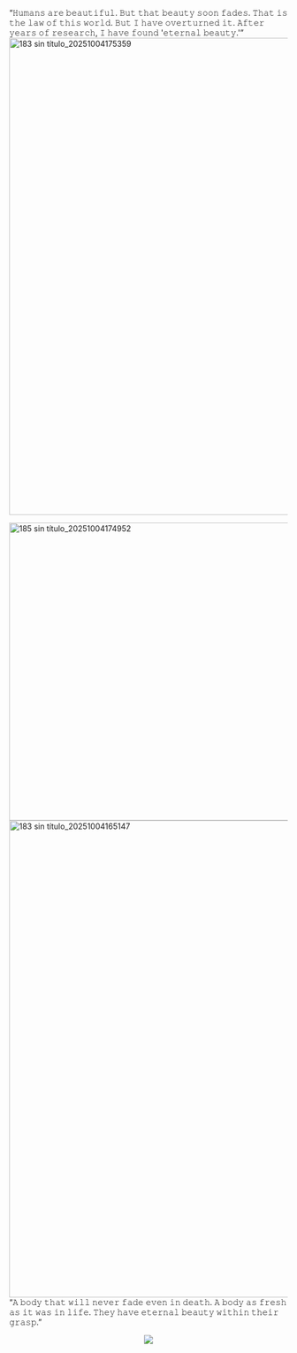 “𝙷𝚞𝚖𝚊𝚗𝚜 𝚊𝚛𝚎 𝚋𝚎𝚊𝚞𝚝𝚒𝚏𝚞𝚕. 𝙱𝚞𝚝 𝚝𝚑𝚊𝚝 𝚋𝚎𝚊𝚞𝚝𝚢 𝚜𝚘𝚘𝚗 𝚏𝚊𝚍𝚎𝚜. 𝚃𝚑𝚊𝚝 𝚒𝚜 𝚝𝚑𝚎 𝚕𝚊𝚠 𝚘𝚏 𝚝𝚑𝚒𝚜 𝚠𝚘𝚛𝚕𝚍. 𝙱𝚞𝚝 𝙸 𝚑𝚊𝚟𝚎 𝚘𝚟𝚎𝚛𝚝𝚞𝚛𝚗𝚎𝚍 𝚒𝚝. 𝙰𝚏𝚝𝚎𝚛 𝚢𝚎𝚊𝚛𝚜 𝚘𝚏 𝚛𝚎𝚜𝚎𝚊𝚛𝚌𝚑, 𝙸 𝚑𝚊𝚟𝚎 𝚏𝚘𝚞𝚗𝚍 '𝚎𝚝𝚎𝚛𝚗𝚊𝚕 𝚋𝚎𝚊𝚞𝚝𝚢.'”
<img width="2160" height="862" alt="183 sin título_20251004175359" src="https://github.com/user-attachments/assets/160f313a-3183-49a3-9c0a-f55b4d2149c3" />

<img width="958" height="538" alt="185 sin título_20251004174952" src="https://github.com/user-attachments/assets/65e65a7a-7d5b-46eb-b363-8b5d0b53246b" />





<img width="2160" height="862" alt="183 sin título_20251004165147" src="https://github.com/user-attachments/assets/ff71271d-cdd8-4bf8-b115-caeef647f03d" />
“𝙰 𝚋𝚘𝚍𝚢 𝚝𝚑𝚊𝚝 𝚠𝚒𝚕𝚕 𝚗𝚎𝚟𝚎𝚛 𝚏𝚊𝚍𝚎 𝚎𝚟𝚎𝚗 𝚒𝚗 𝚍𝚎𝚊𝚝𝚑. 𝙰 𝚋𝚘𝚍𝚢 𝚊𝚜 𝚏𝚛𝚎𝚜𝚑 𝚊𝚜 𝚒𝚝 𝚠𝚊𝚜 𝚒𝚗 𝚕𝚒𝚏𝚎. 𝚃𝚑𝚎𝚢 𝚑𝚊𝚟𝚎 𝚎𝚝𝚎𝚛𝚗𝚊𝚕 𝚋𝚎𝚊𝚞𝚝𝚢 𝚠𝚒𝚝𝚑𝚒𝚗 𝚝𝚑𝚎𝚒𝚛 𝚐𝚛𝚊𝚜𝚙.”



<p align="center">
  <a href="https://github.com/kittinan/spotify-github-profile">
    <img src="https://spotify-github-profile.kittinanx.com/api/view?uid=31pmpcnt2uod2athmgdwtem7jkde&cover_image=true&theme=compact&show_offline=false&background_color=121212&interchange=false&profanity=false">
  </a>
</p>
